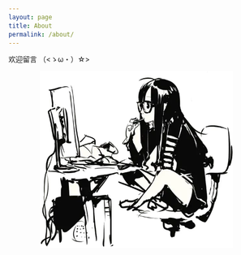 ```yaml
---
layout: page
title: About
permalink: /about/
---
```


欢迎留言 （<ゝω・）☆>

<div style="text-align: center"><img src="/images/about.webp" width="380" /></div>

